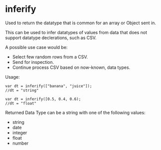 inferify
===

Used to return the datatype that is common for an array or Object sent in.

This can be used to infer datatypes of values from data that does not support datatype declerations, such as CSV.

A possible use case would be:

* Select few random rows from a CSV.
* Send for inspection.
* Continue process CSV based on now-known, data types.
	
Usage:

````
var dt = inferify(["banana", "juice"]);
//dt = "string"
````

````
var dt = inferify([0.5, 0.4, 0.6);
//dt = "float"
````

Returned Data Type can be a string with one of the following values:

* string
* date
* integer
* float
* number
